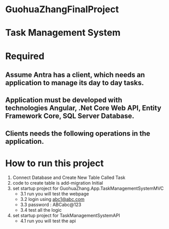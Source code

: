 # GuohuaZhangFinalProject
# Task Management System

# Required 
## Assume Antra has a client, which needs an application to manage its day to day tasks. 
## Application must be developed with technologies Angular, .Net Core Web API, Entity Framework Core, SQL Server Database.
## Clients needs the following operations in the application.

# How to run this project
1. Connect Database and Create New Table Called Task
2. code to create table is add-migration Initial
3. set startup project for GuohuaZhang.App.TaskManagementSystemMVC
	* 3.1 run you will test the webpage
	* 3.2 login using abc1@abc.com
	* 3.3 password : ABCabc@123
	* 3.4 test all the logic
4. set startup project for TaskManagementSystemAPI
	* 4.1 run you will test the api

